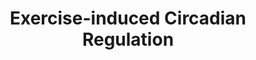 ---
annotations:
- id: PW:0000004
  parent: regulatory pathway
  type: Pathway Ontology
  value: regulatory pathway
authors:
- MaintBot
- Susan
- Khanspers
description: 'Human genes regulated in the diurnal comparison with orthologues that
  display circadian regulation in mouse heart and liver (Panda 2002, Storch 2002),
  and SCN (Panda 2002). The 608 significantly regulated (P &lt; 0.05) hSkM genes identified
  in the diurnal comparison (0800 h and 2000 h) were subjected to an additional statistical
  filter of absolute fold change &gt; 20% (n = 239) and linked to mouse circadianly
  regulated orthologues. This pathway represents the resultant 44 putative hSkM circadianly
  regulated genes; L, promoter for the light-responsive element; E, E-box (Clock/Bmal1
  promoter). Orthologue information is denoted to the left of the gene boxes: mHrts
  and mLvrs, mouse orthologue was circadianly regulated as described  (Storch 2002)
  in mouse heart or liver, respectively; mLvrp and mSCNp, mouse orthologue was diurnally
  regulated as described (Panda 2002) in mouse liver or SCN, respectively.'
last-edited: 2016-12-14
organisms:
- Pan troglodytes
redirect_from:
- /index.php/Pathway:WP941
- /instance/WP941
revision: null
schema-jsonld:
- '@context': https://schema.org/
  '@id': https://wikipathways.github.io/pathways/WP941.html
  '@type': Dataset
  creator:
    '@type': Organization
    name: WikiPathways
  description: 'Human genes regulated in the diurnal comparison with orthologues that
    display circadian regulation in mouse heart and liver (Panda 2002, Storch 2002),
    and SCN (Panda 2002). The 608 significantly regulated (P &lt; 0.05) hSkM genes
    identified in the diurnal comparison (0800 h and 2000 h) were subjected to an
    additional statistical filter of absolute fold change &gt; 20% (n = 239) and linked
    to mouse circadianly regulated orthologues. This pathway represents the resultant
    44 putative hSkM circadianly regulated genes; L, promoter for the light-responsive
    element; E, E-box (Clock/Bmal1 promoter). Orthologue information is denoted to
    the left of the gene boxes: mHrts and mLvrs, mouse orthologue was circadianly
    regulated as described  (Storch 2002) in mouse heart or liver, respectively; mLvrp
    and mSCNp, mouse orthologue was diurnally regulated as described (Panda 2002)
    in mouse liver or SCN, respectively.'
  keywords:
  - ARNTL
  - AZIN1
  - BTG1
  - CBX3
  - CEBPB
  - CLDN5
  - CLOCK
  - CRY1
  - CRY2
  - DAZAP2
  - DNAJA1
  - EIF4G2
  - ERC2
  - ETV6
  - G0S2
  - GFRA1
  - GSTM3
  - GSTP1
  - HERPUD1
  - HLA-DMA
  - HSPA8
  - IDI1
  - KLF9
  - LOC462508
  - MAP3K7IP2
  - MYF6
  - NCKAP1
  - NCOA4
  - NR1D2
  - PER1
  - PER2
  - PIGF
  - PPP1R3C
  - PPP2CB
  - PSMA4
  - PURA
  - QKI
  - RBPMS
  - SF3A3
  - STBD1
  - SUMO1
  - SUMO3
  - TOB1
  - TUBB3
  - UCP3
  - UGP2
  - VAPA
  - ZFR
  license: CC0
  name: Exercise-induced Circadian Regulation
seo: CreativeWork
title: Exercise-induced Circadian Regulation
wpid: WP941
---